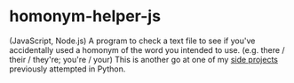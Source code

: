 # homonym-helper-js
(JavaScript, Node.js) A program to check a text file to see if you've accidentally used a homonym of the word you intended to use. (e.g. there / their / they're; you're / your) This is another go at one of my [side projects](https://github.com/seeksort/homonym-helper) previously attempted in Python.



